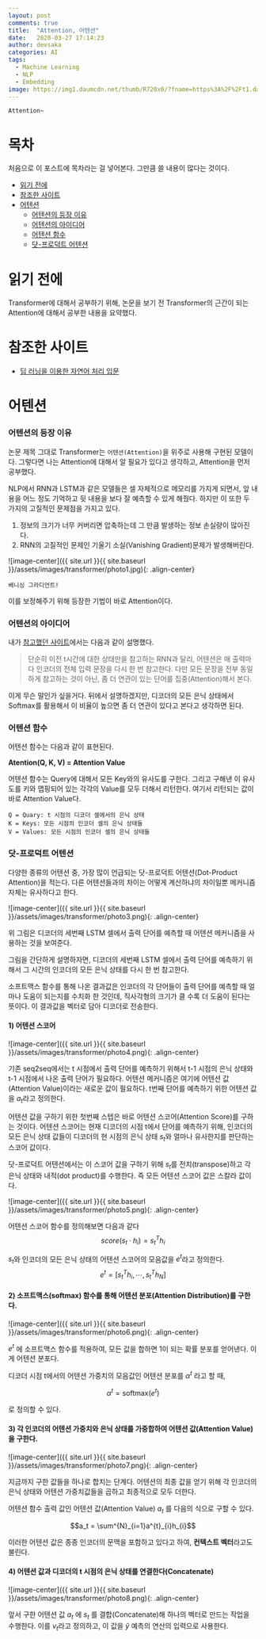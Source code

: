 ```yaml
---
layout: post
comments: true
title:  "Attention, 어텐션"
date:   2020-03-27 17:14:23
author: devsaka
categories: AI
tags:
  - Machine Learning
  - NLP
  - Embedding
image: https://img1.daumcdn.net/thumb/R720x0/?fname=https%3A%2F%2Ft1.daumcdn.net%2Fliveboard%2Fnotepet%2F87b1fee0824646bf80167299b3a285e6.jpg
---
```

```
Attention~
```

# 목차
처음으로 이 포스트에 목차라는 걸 넣어본다. 그만큼 쓸 내용이 많다는 것이다.

- [읽기 전에](#읽기-전에)
- [참조한 사이트](#참조한-사이트)
- [어텐션](#어텐션)
    - [어텐션의 등장 이유](#어텐션의-등장-이유)
    - [어텐션의 아이디어](#어텐션의-아이디어)
    - [어텐션 함수](#어텐션-함수)
    - [닷-프로덕트 어텐션](#닷-프로덕트-어텐션)

# 읽기 전에
Transformer에 대해서 공부하기 위해, 논문을 보기 전 Transformer의 근간이 되는 Attention에 대해서 공부한 내용을 요약했다. 

# 참조한 사이트
- [딥 러닝을 이용한 자연어 처리 입문](https://wikidocs.net/31379)


# 어텐션
### 어텐션의 등장 이유
논문 제목 그대로 Transformer는 `어텐션(Attention)`을 위주로 사용해 구현된 모델이다. 그렇다면 나는 Attention에 대해서 알 필요가 있다고 생각하고, Attention을 먼저 공부했다.

NLP에서 RNN과 LSTM과 같은 모델들은 셀 자체적으로 메모리를 가지게 되면서, 앞 내용을 어느 정도 기억하고 뒷 내용을 보다 잘 예측할 수 있게 해줬다. 하지만 이 또한 두 가지의 고질적인 문제점을 가지고 있다.

1. 정보의 크기가 너무 커버리면 압축하는데 그 만큼 발생하는 정보 손실량이 많아진다.
2. RNN의 고질적인 문제인 기울기 소실(Vanishing Gradient)문제가 발생해버린다.

![image-center]({{ site.url }}{{ site.baseurl }}/assets/images/transformer/photo1.jpg){: .align-center}
```
베니싱 그라디언트!
```

이를 보정해주기 위해 등장한 기법이 바로 Attention이다.

### 어텐션의 아이디어
내가 [참고했던 사이트](https://wikidocs.net/22893)에서는 다음과 같이 설명했다.

> 단순히 이전 t시간에 대한 상태만을 참고하는 RNN과 달리, 어텐션은 매 출력마다 인코더의 전체 입력 문장을 다시 한 번 참고한다. 다만 모든 문장을 전부 동일하게 참고하는 것이 아닌, 좀 더 연관이 있는 단어를 집중(Attention)해서 본다.

이게 무슨 말인가 싶을거다. 뒤에서 설명하겠지만, 디코더의 모든 은닉 상태에서 Softmax를 활용해서 이 비율이 높으면 좀 더 연관이 있다고 본다고 생각하면 된다.

### 어텐션 함수
어텐션 함수는 다음과 같이 표현된다.

**Atention(Q, K, V) = Attention Value**

어텐션 함수는 Query에 대해서 모든 Key와의 유사도를 구한다. 그리고 구해낸 이 유사도를 키와 맵핑되어 있는 각각의 Value를 모두 더해서 리턴한다. 여기서 리턴되는 값이 바로 Attention Value다.

```
Q = Quary: t 시점의 디코더 셀에서의 은닉 상태
K = Keys: 모든 시점의 인코더 셀의 은닉 상태들
V = Values: 모든 시점의 인코더 셀의 은닉 상태들
```

### 닷-프로덕트 어텐션
다양한 종류의 어텐션 중, 가장 많이 언급되는 닷-프로덕트 어텐션(Dot-Product Attention)을 적는다. 다른 어텐션들과의 차이는 어떻게 계산하냐의 차이일뿐 메커니즘 자체는 유사하다고 한다.

![image-center]({{ site.url }}{{ site.baseurl }}/assets/images/transformer/photo3.png){: .align-center}

위 그림은 디코더의 세번째 LSTM 셀에서 출력 단어를 예측할 때 어텐션 메커니즘을 사용하는 것을 보여준다.

그림을 간단하게 설명하자면, 디코더의 세번째 LSTM 셀에서 출력 단어를 예측하기 위해서 그 시간의 인코더의 모든 은닉 상태를 다시 한 번 참고한다. 

소프트맥스 함수를 통해 나온 결과값은 인코더의 각 단어들이 출력 단어를 예측할 때 얼마나 도움이 되는지를 수치화 한 것인데, 직사각형의 크기가 클 수록 더 도움이 된다는 뜻이다. 이 결과값을 벡터로 담아 디코더로 전송한다.

#### 1) 어텐션 스코어
![image-center]({{ site.url }}{{ site.baseurl }}/assets/images/transformer/photo4.png){: .align-center}

기존 seq2seq에서는 t 시점에서 출력 단어를 예측하기 위해서 t-1 시점의 은닉 상태와 t-1 시점에서 나온 출력 단어가 필요하다. 어텐션 메커니즘은 여기에 어텐션 값(Attention Value)이라는 새로운 값이 필요하다. t번째 단어를 예측하기 위한 어텐션 값을 $a_t$라고 정의한다.

어텐션 값을 구하기 위한 첫번째 스텝은 바로 어텐션 스코어(Attention Score)를 구하는 것이다. 어텐션 스코어는 현재 디코더의 시점 t에서 단어를 예측하기 위해, 인코더의 모든 은닉 상태 값들이 디코더의 현 시점의 은닉 상태 $s_t$와 얼마나 유사한지를 판단하는 스코어 값이다.

닷-프로덕트 어텐션에서는 이 스코어 값을 구하기 위해 $s_t$를 전치(transpose)하고 각 은닉 상태와 내적(dot product)를 수행한다. 즉 모든 어텐션 스코어 값은 스칼라 값이다. 

![image-center]({{ site.url }}{{ site.baseurl }}/assets/images/transformer/photo5.png){: .align-center}

어텐션 스코어 함수를 정의해보면 다음과 같다
$$score(s_{t} \cdot h_{i}) = s^{T}_{t}h_{i}$$

$s_t$와 인코더의 모든 은닉 상태의 어텐션 스코어의 모음값을 $e^{t}$라고 정의한다.
$$e^t = [s^{T}_{t}h_{i}, \cdots, s^{T}_{t}h_{N}]$$

#### 2) 소프트맥스(softmax) 함수를 통해 어텐션 분포(Attention Distribution)를 구한다.
![image-center]({{ site.url }}{{ site.baseurl }}/assets/images/transformer/photo6.png){: .align-center}

$e^{t}$ 에 소프트맥스 함수를 적용하여, 모든 값을 합하면 1이 되는 확률 분포를 얻어낸다. 이게 어텐션 분포다.

디코더 시점 t에서의 어텐션 가중치의 모음값인 어텐션 분포를 $\alpha^{t}$ 라고 할 때, 

$$\alpha^{t} = \text{softmax}(e^t)$$

로 정의할 수 있다.

#### 3) 각 인코더의 어텐션 가중치와 은닉 상태를 가중합하여 어텐션 값(Attention Value)을 구한다.
![image-center]({{ site.url }}{{ site.baseurl }}/assets/images/transformer/photo7.png){: .align-center}


지금까지 구한 값들을 하나로 합치는 단계다. 어텐션의 최종 값을 얻기 위해 각 인코더의 은닉 상태와 어텐션 가중치값들을 곱하고 최종적으로 모두 더한다.

어텐션 함수 출력 값인 어텐션 값(Attention Value) $a_t$ 를 다음의 식으로 구할 수 있다.

$$a_t = \sum^{N}_{i=1}a^{t}_{i}h_{i}$$

이러한 어텐션 값은 종종 인코더의 문맥을 포함하고 있다고 하여, **컨텍스트 벡터**라고도 불린다.

#### 4) 어텐션 값과 디코더의 t 시점의 은닉 상태를 연결한다(Concatenate)
![image-center]({{ site.url }}{{ site.baseurl }}/assets/images/transformer/photo8.png){: .align-center}

앞서 구한 어텐션 값 $a_t$ 에 $s_t$ 를 결합(Concatenate)해 하나의 벡터로 만드는 작업을 수행한다. 이를 $v_t$라고 정의하고, 이 값을 $\hat{y}$ 예측의 연산의 입력으로 사용한다.

